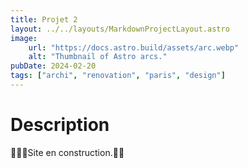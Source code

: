 ```yaml
---
title: Projet 2
layout: ../../layouts/MarkdownProjectLayout.astro
image:
    url: "https://docs.astro.build/assets/arc.webp"
    alt: "Thumbnail of Astro arcs."
pubDate: 2024-02-20
tags: ["archi", "renovation", "paris", "design"]
---
```


# Description
👷🏻‍♀️Site en construction.👷‍♀️
